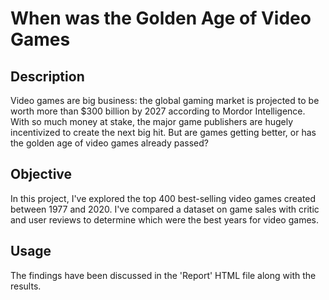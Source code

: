 # When was the Golden Age of Video Games

## Description

Video games are big business: the global gaming market is projected to be worth more than $300 billion by 2027 according to Mordor Intelligence. With so much money at stake, the major game publishers are hugely incentivized to create the next big hit. But are games getting better, or has the golden age of video games already passed?

## Objective

In this project, I've explored the top 400 best-selling video games created between 1977 and 2020. I've compared a dataset on game sales with critic and user reviews to determine which were the best years for video games.

## Usage

The findings have been discussed in the 'Report' HTML file along with the results.
